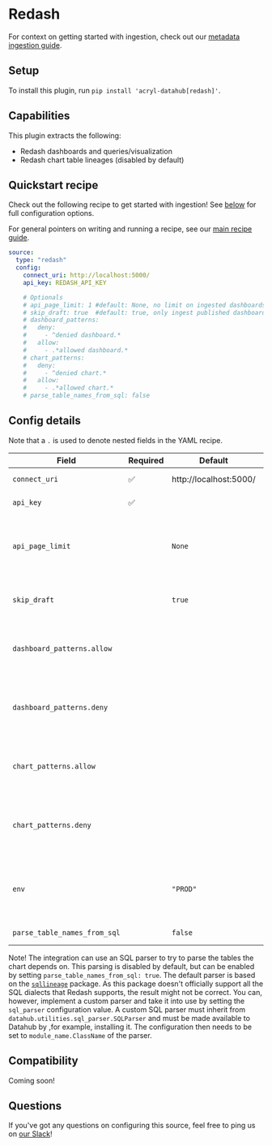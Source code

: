 # Redash

For context on getting started with ingestion, check out our [metadata ingestion guide](../README.md).

## Setup

To install this plugin, run `pip install 'acryl-datahub[redash]'`.

## Capabilities

This plugin extracts the following:

- Redash dashboards and queries/visualization
- Redash chart table lineages (disabled by default)

## Quickstart recipe

Check out the following recipe to get started with ingestion! See [below](#config-details) for full configuration options.

For general pointers on writing and running a recipe, see our [main recipe guide](../README.md#recipes).

```yml
source:
  type: "redash"
  config:
    connect_uri: http://localhost:5000/
    api_key: REDASH_API_KEY

    # Optionals
    # api_page_limit: 1 #default: None, no limit on ingested dashboards and charts API pagination
    # skip_draft: true  #default: true, only ingest published dashboards and charts
    # dashboard_patterns:
    #   deny:
    #     - ^denied dashboard.*
    #   allow:
    #     - .*allowed dashboard.*
    # chart_patterns:
    #   deny:
    #     - ^denied chart.*
    #   allow:
    #     - .*allowed chart.*
    # parse_table_names_from_sql: false
```

## Config details

Note that a `.` is used to denote nested fields in the YAML recipe.

| Field                         | Required | Default                | Description                                                      |
| ----------------------------- | -------- | ---------------------- | ---------------------------------------------------------------- |
| `connect_uri`                 | ✅       | http://localhost:5000/ | Redash base URL.                                                 |
| `api_key`                     | ✅       |                        | Redash user API key.                                             |
| `api_page_limit`              |          | `None`                 | Limit on ingested dashboards and charts API pagination.          |
| `skip_draft`                  |          | `true`                 | Only ingest published dashboards and charts.                     |
| `dashboard_patterns.allow`    |          |                        | List of regex patterns for dashboards to include in ingestion.   |
| `dashboard_patterns.deny`     |          |                        | List of regex patterns for dashboards to exclude from ingestion. |
| `chart_patterns.allow`        |          |                        | List of regex patterns for charts to include in ingestion.       |
| `chart_patterns.deny`         |          |                        | List of regex patterns for charts to exclude from ingestion.     |
| `env`                         |          | `"PROD"`               | Environment to use in namespace when constructing URNs.          |
| `parse_table_names_from_sql`  |          | `false`                | See note below.                                                  |

Note! The integration can use an SQL parser to try to parse the tables the chart depends on. This parsing is disabled by default, 
but can be enabled by setting `parse_table_names_from_sql: true`.  The default parser is based on the [`sqllineage`](https://pypi.org/project/sqllineage/) package.
As this package doesn't officially support all the SQL dialects that Redash supports, the result might not be correct. You can, however, implement a
custom parser and take it into use by setting the `sql_parser` configuration value. A custom SQL parser must inherit from `datahub.utilities.sql_parser.SQLParser`
and must be made available to Datahub by ,for example, installing it. The configuration then needs to be set to `module_name.ClassName` of the parser.

## Compatibility

Coming soon!

## Questions

If you've got any questions on configuring this source, feel free to ping us on [our Slack](https://slack.datahubproject.io/)!
